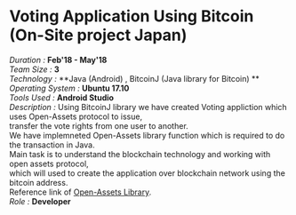 # Voting Application Using Bitcoin (On-Site project Japan)  
*Duration :* **Feb'18 - May'18**  
*Team Size :* **3**  
*Technology :* **Java (Android) , BitcoinJ (Java library for Bitcoin)  **  
*Operating System :* **Ubuntu 17.10**   
*Tools Used :* **Android Studio**  
*Description :* Using BitcoinJ library we have created Voting appliction which uses Open-Assets protocol to issue,   
transfer the vote rights from one user to another.   
We have implemneted Open-Assets library function which is required to do the transaction in Java.   
Main task is to understand the blockchain technology and working with open assets protocol,   
which will used to create the application over blockchain network using the bitcoin address.  
Reference link of [Open-Assets Library](https://github.com/haw-itn/openassets-ruby).   
*Role :* **Developer**  
